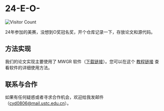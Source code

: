 # 24-E-O-

![Visitor Count](https://komarev.com/ghpvc/?username=ydchen0806&repo=24ICM_E_O_Award_Paper_code)

24年参加的美赛，没想到O奖冠名奖，开个仓库记录一下，存放论文和源代码。

## 方法实现
我们的论文实现主要使用了 MWGR 软件（[下载链接](https://sgsup.asu.edu/form/windows-sparc-mgwr)）。您可以在这个 [教程链接](https://blog.csdn.net/qq_55655027/article/details/124779825) 查看软件的详细使用方法。

## 联系与合作
如果有任何疑惑或者寻求合作机会，欢迎给我发邮件（cyd0806@mail.ustc.edu.cn）。
